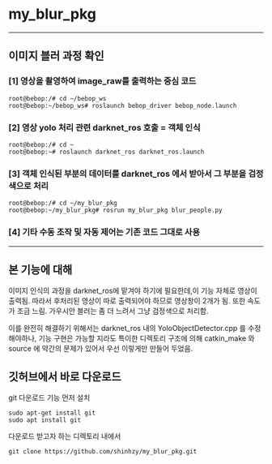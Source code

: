 # my_blur_pkg 
---
## 이미지 블러 과정 확인
### [1] 영상을 촬영하여 image_raw를 출력하는 중심 코드
```
root@bebop:/# cd ~/bebop_ws
root@bebop:~/bebop_ws# roslaunch bebop_driver bebop_node.launch
```
### [2] 영상 yolo 처리 관련 darknet_ros 호출 = 객체 인식
```
root@bebop:/# cd ~
root@bebop:~# roslaunch darknet_ros darknet_ros.launch
```
### [3] 객체 인식된 부분의 데이터를 darknet_ros 에서 받아서 그 부분을 검정색으로 처리
```
root@bebop:/# cd ~/my_blur_pkg
root@bebop:~/my_blur_pkg# rosrun my_blur_pkg blur_people.py
```
### [4] 기타 수동 조작 및 자동 제어는 기존 코드 그대로 사용
---



## 본 기능에 대해
이미지 인식의 과정을 darknet_ros에 맡겨야 하기에 필요한데,이 기능 자체로 영상이 출력됨.
따라서 후처리된 영상이 따로 출력되어야 하므로 영상창이 2개가 됨. 또한 속도가 조금 느림.
가우시안 블러는 좀 더 느려서 그냥 검정색으로 처리함.

이를 완전히 해결하기 위해서는 darknet_ros 내의 YoloObjectDetector.cpp 를 수정해야하나,
기능 구현은 가능할 지라도 특이한 디렉토리 구조에 의해 catkin_make 와 source 에 약간의 문제가 있어서
우선 이렇게만 만들어 두었음.


## 깃허브에서 바로 다운로드
git 다운로드 기능 먼저 설치
```
sudo apt-get install git
sudo apt install git
```
다운로드 받고자 하는 디렉토리 내에서
```
git clone https://github.com/shinhzy/my_blur_pkg.git
```
